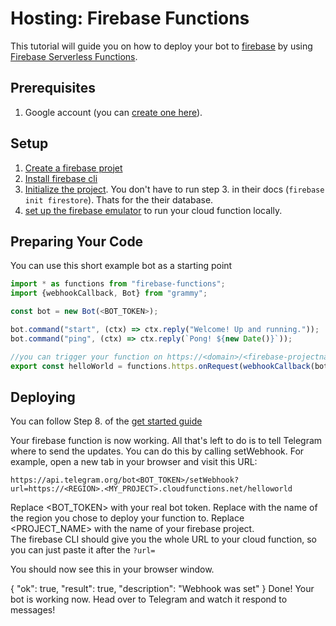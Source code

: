 # Hosting: Firebase Functions

This tutorial will guide you on how to deploy your bot to [firebase](https://firebase.google.com/) by using [Firebase Serverless Functions](https://firebase.google.com/docs/functions).

## Prerequisites

1. Google account (you can [create one here](https://accounts.google.com/signup)).

## Setup

1. [Create a firebase projet](https://firebase.google.com/docs/functions/get-started#create-a-firebase-project)
2. [Install firebase cli](https://firebase.google.com/docs/functions/get-started#set-up-node.js-and-the-firebase-cli)
3. [Initialize the project](https://firebase.google.com/docs/functions/get-started#initialize-your-project). You don't have to run step 3. in their docs (`firebase init firestore`). Thats for the their database.
4. [set up the firebase emulator](https://firebase.google.com/docs/functions/get-started#emulate-execution-of-your-functions) to run your cloud function locally.

## Preparing Your Code

You can use this short example bot as a starting point

```ts
import * as functions from "firebase-functions";
import {webhookCallback, Bot} from "grammy";

const bot = new Bot(<BOT_TOKEN>);

bot.command("start", (ctx) => ctx.reply("Welcome! Up and running."));
bot.command("ping", (ctx) => ctx.reply(`Pong! ${new Date()}`));

//you can trigger your function on https://<domain>/<firebase-projectname>/helloworld
export const helloWorld = functions.https.onRequest(webhookCallback(bot))
```

## Deploying

You can follow Step 8. of the [get started guide](https://firebase.google.com/docs/functions/get-started#deploy-functions-to-a-production-environment)

Your firebase function is now working. All that's left to do is to tell Telegram where to send the updates. You can do this by calling setWebhook. For example, open a new tab in your browser and visit this URL:

`https://api.telegram.org/bot<BOT_TOKEN>/setWebhook?url=https://<REGION>.<MY_PROJECT>.cloudfunctions.net/helloworld`

Replace <BOT_TOKEN> with your real bot token. Replace <REGION> with the name of the region you chose to deploy your function to. Replace <PROJECT_NAME> with the name of your firebase project.\
The firebase CLI should give you the whole URL to your cloud function, so you can just paste it after the `?url=`

You should now see this in your browser window.

{ "ok": true, "result": true, "description": "Webhook was set" }
Done! Your bot is working now. Head over to Telegram and watch it respond to messages!
